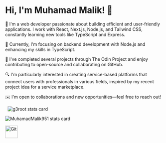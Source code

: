 # Hi, I'm Muhamad Malik! 👋
👋  I'm a web developer passionate about building efficient and user-friendly applications. I work with React, Next.js, Node.js, and Tailwind CSS, constantly learning new tools like TypeScript and Express.

🌱 Currently, I'm focusing on backend development with Node.js and enhancing my skills in TypeScript.

💼 I've completed several projects through The Odin Project and enjoy contributing to open-source and collaborating on GitHub.

🔍 I'm particularly interested in creating service-based platforms that connect users with professionals in various fields, inspired by my recent project idea for a service marketplace.

✉️ I'm open to collaborations and new opportunities—feel free to reach out!



<p>&nbsp;
<img align="center" src="https://github-readme-stats.vercel.app/api?username=MuhamadMalik951&show_icons=true&theme=default&title_color=000000&text_color=000000&bg_color=ffffff&hide_border=true" alt="g3root stats card" /></p>
<p>
<img align="center" src="https://github-readme-stats.vercel.app/api/top-langs?username=MuhamadMalik951 &theme=dark&title_color=000000&text_color=000000&bg_color=ffffff&hide_border=true&layout=compact" alt="MuhamadMalik951  stats card" /></p>
<a href="https://git-scm.com/" target="blank">
<img align="center" src="https://www.vectorlogo.zone/logos/git-scm/git-scm-icon.svg" alt="Git" height="40" width="40" />
</a>
